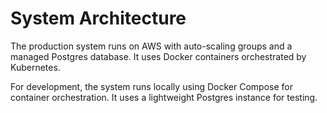 # System Architecture

The production system runs on AWS with auto-scaling groups and a managed Postgres database. 
It uses Docker containers orchestrated by Kubernetes.

For development, the system runs locally using Docker Compose for container orchestration. 
It uses a lightweight Postgres instance for testing.
